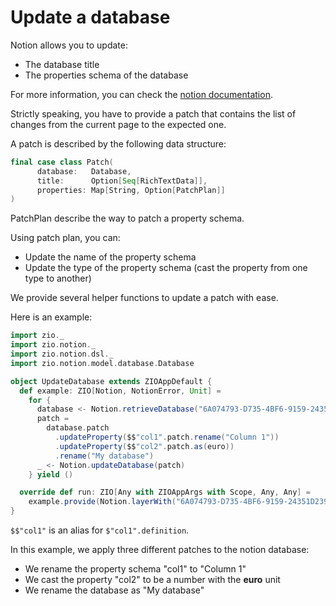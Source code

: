 # Update a database

Notion allows you to update:
- The database title
- The properties schema of the database

For more information, you can check the [notion documentation](https://developers.notion.com/reference/update-a-database).

Strictly speaking, you have to provide a patch that contains the list of changes from the current page to the expected
one.

A patch is described by the following data structure:

```scala
final case class Patch(
      database:   Database,
      title:      Option[Seq[RichTextData]],
      properties: Map[String, Option[PatchPlan]]
)
```

PatchPlan describe the way to patch a property schema.

Using patch plan, you can:
- Update the name of the property schema
- Update the type of the property schema (cast the property from one type to another)

We provide several helper functions to update a patch with ease.

Here is an example:

```scala
import zio._
import zio.notion._
import zio.notion.dsl._
import zio.notion.model.database.Database

object UpdateDatabase extends ZIOAppDefault {
  def example: ZIO[Notion, NotionError, Unit] =
    for {
      database <- Notion.retrieveDatabase("6A074793-D735-4BF6-9159-24351D239BBC") // Insert your own database ID
      patch =
        database.patch
          .updateProperty($$"col1".patch.rename("Column 1"))
          .updateProperty($$"col2".patch.as(euro))
          .rename("My database")
      _ <- Notion.updateDatabase(patch)
    } yield ()

  override def run: ZIO[Any with ZIOAppArgs with Scope, Any, Any] =
    example.provide(Notion.layerWith("6A074793-D735-4BF6-9159-24351D239BBC")) // Insert your own bearer
}
```

`$$"col1"` is an alias for `$"col1".definition`.

In this example, we apply three different patches to the notion database:
- We rename the property schema "col1" to "Column 1"
- We cast the property "col2" to be a number with the **euro** unit
- We rename the database as "My database"
